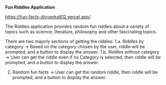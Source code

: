 **Fun Riddles Application**

https://fun-facts-divyanka812.vercel.app/

The Riddles application provides random fun riddles about a variety of topics such as science, literature, philosophy and other fascinating topics.

There are two majorly sections of getting the riddles:
1.a. Riddles by category -> Based on the category chosen by the user, riddle will be prompted, and a button to display the answer.
1.b. Riddles without category -> User can get the riddle even if no Category is selected, then riddle will be prompted, and a button to display the answer.

2. Random fun facts -> User can get the random riddle, then riddle will be prompted, and a button to display the answer.

